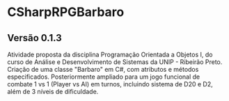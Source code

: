 # CSharpRPGBarbaro
## Versão 0.1.3
Atividade proposta da disciplina Programação Orientada a Objetos I, do curso de Análise e Desenvolvimento de Sistemas da UNIP - Ribeirão Preto.
Criação de uma classe "Barbaro" em C#, com atributos e métodos especificados.
Posteriormente ampliado para um jogo funcional de combate 1 vs 1 (Player vs AI) em turnos, incluindo sistema de D20 e D2, além de 3 níveis de dificuldade.

